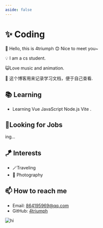 ```yaml
---
aside: false
---
```


# ✨ Coding

🌱 Hello, this is 4triumph 😊 Nice to meet you~

💡 I am a cs student.

😺Love music and animation.

💬 这个博客用来记录学习文档，便于自己查看.


## 📚 Learning

- Learning Vue  JavaScript  Node.js   Vite .

## 🎯Looking for Jobs

ing...


## 🪁 Interests

- 🪄Traveling
- 📸 Photography

## 📫 How to reach me

- Email: <864195969@qq.com>
- GitHub: [4triumph](https://github.com/4triumph)


<img src="/hi.jpg" alt="hi" />
